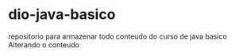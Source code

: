 # dio-java-basico
repositorio para armazenar todo conteudo do curso de java basico
Alterando o conteudo